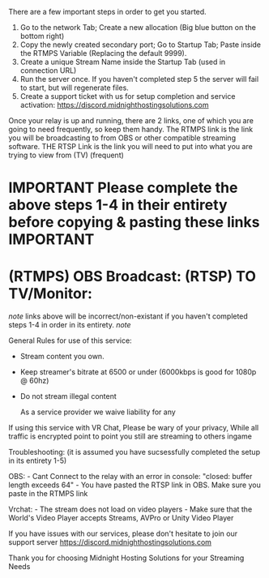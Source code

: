 There are a few important steps in order to get you started.

1. Go to the network Tab; Create a new allocation (Big blue button on the bottom right)
2. Copy the newly created secondary port; Go to Startup Tab; Paste inside the RTMPS Variable (Replacing the default 9999).
3. Create a unique Stream Name inside the Startup Tab (used in connection URL)
4. Run the server once. If you haven't completed step 5 the server will fail to start, but will regenerate files.
5. Create a support ticket with us for setup completion and service activation: https://discord.midnighthostingsolutions.com

Once your relay is up and running, there are 2 links, one of which you are going to need frequently, so keep them handy.
The RTMPS link is the link you will be broadcasting to from OBS or other compatible streaming software.
THE RTSP Link is the link you will need to put into what you are trying to view from (TV) (frequent)

**IMPORTANT** Please complete the above steps 1-4 in their entirety before copying & pasting these links **IMPORTANT**
==========================================================================================================================
(RTMPS) OBS Broadcast:
(RTSP) TO TV/Monitor:
==========================================================================================================================
*note* links above will be incorrect/non-existant if you haven't completed steps 1-4 in order in its entirety. *note*

General Rules for use of this service:
- Stream content you own.
- Keep streamer's bitrate at 6500 or under (6000kbps is good for 1080p @ 60hz)
- Do not stream illegal content

  As a service provider we waive liability for any

If using this service with VR Chat, Please be wary of your privacy, While all traffic is encrypted point to point
you still are streaming to others ingame

Troubleshooting:
(it is assumed you have sucsessfully completed the setup in its entirety 1-5)

   OBS:
     - Cant Connect to the relay with an error in console: "closed: buffer length exceeds 64"
       - You have pasted the RTSP link in OBS. Make sure you paste in the RTMPS link

   Vrchat:
     - The stream does not load on video players
        - Make sure that the World's Video Player accepts Streams, AVPro or Unity Video Player

If you have issues with our services, please don't hesitate to join our support server
https://discord.midnighthostingsolutions.com


Thank you for choosing Midnight Hosting Solutions for your Streaming Needs

